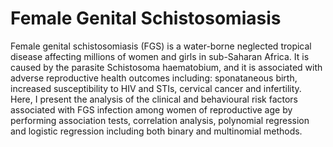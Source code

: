 # Female Genital Schistosomiasis
Female genital schistosomiasis (FGS) is a water-borne neglected tropical disease affecting millions of women and girls in sub-Saharan Africa. It is caused by the parasite Schistosoma haematobium, and it is associated with adverse reproductive health outcomes including: sponataneous birth, increased susceptibility to HIV and STIs, cervical cancer and infertility. Here, I present the analysis of the clinical and behavioural risk factors associated with FGS infection among women of reproductive age by performing association tests, correlation analysis, polynomial regression and logistic regression including both binary and multinomial methods. 
